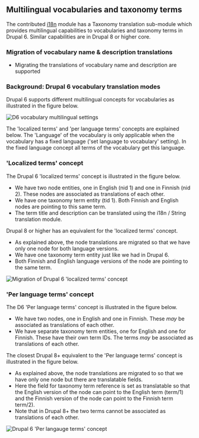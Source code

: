 ## Multilingual vocabularies and taxonomy terms

The contributed [i18n](https://www.drupal.org/project/i18n) module has a Taxonomy translation sub-module which provides multilingual capabilities to vocabularies and taxonomy terms in Drupal 6\. Similar capabilities are in Drupal 8 or higher core.

### Migration of vocabulary name & description translations

* Migrating the translations of vocabulary name and description are supported

### Background: Drupal 6 vocabulary translation modes

Drupal 6 supports different multilingual concepts for vocabularies as illustrated in the figure below.

![D6 vocabulary multilingual settings](https://www.drupal.org/files/D6-vocabulary-multilingual-settings.PNG)

The 'localized terms' and 'per language terms' concepts are explained below. The 'Language' of the vocabulary is only applicable when the vocabulary has a fixed language ('set language to vocabulary' setting). In the fixed language concept all terms of the vocabulary get this language.

### 'Localized terms' concept

The Drupal 6 'localized terms' concept is illustrated in the figure below.

* We have two node entities, one in English (nid 1) and one in Finnish (nid 2). These nodes are associated as translations of each other.
* We have one taxonomy term entity (tid 1). Both Finnish and English nodes are pointing to this same term.
* The term title and description can be translated using the i18n / String translation module.

Drupal 8 or higher has an equivalent for the 'localized terms' concept.

* As explained above, the node translations are migrated so that we have only one node for both language versions.
* We have one taxonomy term entity just like we had in Drupal 6.
* Both Finnish and English language versions of the node are pointing to the same term.

![Migration of Drupal 6 'localized terms' concept](https://www.drupal.org/files/D6-vocabulary-localized-terms-concept.PNG)

### 'Per language terms' concept

The D6 'Per language terms' concept is illustrated in the figure below.

* We have two nodes, one in English and one in Finnish. These _may_ be associated as translations of each other.
* We have separate taxonomy term entities, one for English and one for Finnish. These have their own term IDs. The terms _may_ be associated as translations of each other.

 The closest Drupal 8+ equivalent to the 'Per language terms' concept is illustrated in the figure below.

* As explained above, the node translations are migrated to so that we have only one node but there are translatable fields.
* Here the field for taxonomy term reference is set as translatable so that the English version of the node can point to the English term (term/1) and the Finnish version of the node can point to the Finnish term term/2).
* Note that in Drupal 8+ the two terms cannot be associated as translations of each other.

![Drupal 6 'Per langauge terms' concept](https://www.drupal.org/files/D6-vocabulary-per-language-concept.png)